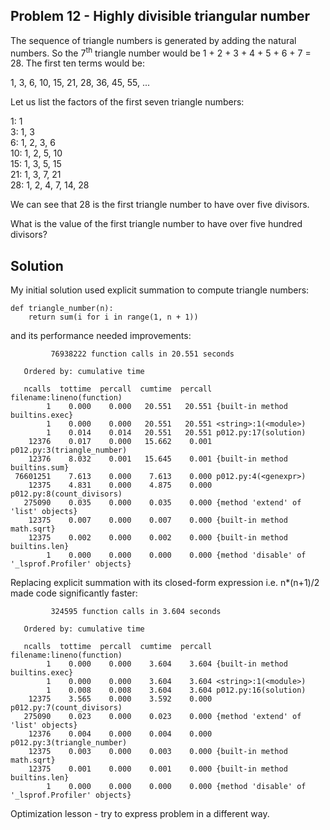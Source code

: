 ## Problem 12 - Highly divisible triangular number

The sequence of triangle numbers is generated by adding the natural numbers. So the 7<sup>th</sup> triangle number would be 1 + 2 + 3 + 4 + 5 + 6 + 7 = 28. The first ten terms would be:

1, 3, 6, 10, 15, 21, 28, 36, 45, 55, ...

Let us list the factors of the first seven triangle numbers:

 1: 1   
 3: 1, 3   
 6: 1, 2, 3, 6   
10: 1, 2, 5, 10  
15: 1, 3, 5, 15  
21: 1, 3, 7, 21  
28: 1, 2, 4, 7, 14, 28

We can see that 28 is the first triangle number to have over five divisors.

What is the value of the first triangle number to have over five hundred divisors?

## Solution

My initial solution used explicit summation to compute triangle numbers:

```
def triangle_number(n):
    return sum(i for i in range(1, n + 1))
```

and its performance needed improvements:

```
         76938222 function calls in 20.551 seconds

   Ordered by: cumulative time

   ncalls  tottime  percall  cumtime  percall filename:lineno(function)
        1    0.000    0.000   20.551   20.551 {built-in method builtins.exec}
        1    0.000    0.000   20.551   20.551 <string>:1(<module>)
        1    0.014    0.014   20.551   20.551 p012.py:17(solution)
    12376    0.017    0.000   15.662    0.001 p012.py:3(triangle_number)
    12376    8.032    0.001   15.645    0.001 {built-in method builtins.sum}
 76601251    7.613    0.000    7.613    0.000 p012.py:4(<genexpr>)
    12375    4.831    0.000    4.875    0.000 p012.py:8(count_divisors)
   275090    0.035    0.000    0.035    0.000 {method 'extend' of 'list' objects}
    12375    0.007    0.000    0.007    0.000 {built-in method math.sqrt}
    12375    0.002    0.000    0.002    0.000 {built-in method builtins.len}
        1    0.000    0.000    0.000    0.000 {method 'disable' of '_lsprof.Profiler' objects}
```

Replacing explicit summation with its closed-form expression i.e. n*(n+1)/2 made code significantly faster:

```
         324595 function calls in 3.604 seconds

   Ordered by: cumulative time

   ncalls  tottime  percall  cumtime  percall filename:lineno(function)
        1    0.000    0.000    3.604    3.604 {built-in method builtins.exec}
        1    0.000    0.000    3.604    3.604 <string>:1(<module>)
        1    0.008    0.008    3.604    3.604 p012.py:16(solution)
    12375    3.565    0.000    3.592    0.000 p012.py:7(count_divisors)
   275090    0.023    0.000    0.023    0.000 {method 'extend' of 'list' objects}
    12376    0.004    0.000    0.004    0.000 p012.py:3(triangle_number)
    12375    0.003    0.000    0.003    0.000 {built-in method math.sqrt}
    12375    0.001    0.000    0.001    0.000 {built-in method builtins.len}
        1    0.000    0.000    0.000    0.000 {method 'disable' of '_lsprof.Profiler' objects}
```
Optimization lesson - try to express problem in a different way.
